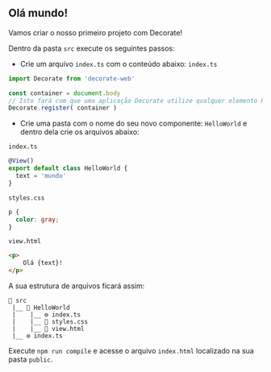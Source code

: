 
## Olá mundo!

Vamos criar o nosso primeiro projeto com Decorate!

Dentro da pasta `src` execute os seguintes passos:

- Crie um arquivo `index.ts` com o conteúdo abaixo:
`index.ts`
```ts
import Decorate from 'decorate-web'

const container = document.body
// Isto fará com que uma aplicação Decorate utilize qualquer elemento HTML informado como área de trabalho
Decorate.register( container )
```

- Crie uma pasta com o nome do seu novo componente: `HelloWorld` e dentro dela crie os arquivos abaixo:

`index.ts`
```ts
@View()
export default class HelloWorld {
  text = 'mundo'
}
```

`styles.css`
```css
p {
  color: gray;
}
```


`view.html`
```html
<p>
    Olá {text}!
</p>
```

A sua estrutura de arquivos ficará assim:

```
📁 src
 |__ 📁 HelloWorld
 |    |__ ⚙️ index.ts
 |    |__ 💄 styles.css
 |    |__ 📄 view.html
 |__ ⚙️ index.ts
```

Execute `npm run compile` e acesse o arquivo `index.html` localizado na sua pasta `public`.